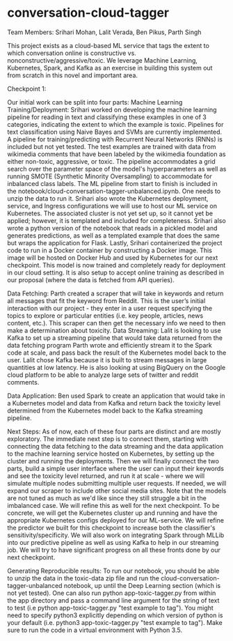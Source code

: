 # conversation-cloud-tagger

Team Members: Srihari Mohan, Lalit Verada, Ben Pikus, Parth Singh

This project exists as a cloud-based ML service that tags the extent to which conversation online is constructive vs. nonconstructive/aggressive/toxic. We leverage Machine Learning, Kubernetes, Spark, and Kafka as an exercise in building this system out from scratch in this novel and important area.

Checkpoint 1:

Our initial work can be split into four parts:
Machine Learning Training/Deployment: Srihari worked on developing the machine learning pipeline for reading in text and classifying these examples in one of 3 categories, indicating the extent to which the example is toxic. Pipelines for text classification using Naive Bayes and SVMs are currently implemented. A pipeline for training/predicting with Recurrent Neural Networks (RNNs) is included but not yet tested. The test examples are trained with data from wikimedia comments that have been labeled by the wikimedia foundation as either non-toxic, aggressive, or toxic. The pipeline accommodates a grid search over the parameter space of the model's hyperparameters as well as running SMOTE (Synthetic Minority Oversampling) to accommodate for inbalanced class labels. The ML pipeline from start to finish is included in the notebook/cloud-conversation-tagger-unbalanced.ipynb. One needs to unzip the data to run it. Srihari also wrote the Kubernetes deployment, service, and Ingress configurations we will use to host our ML service on Kubernetes. The associated cluster is not yet set up, so it cannot yet be applied; however, it is templated and included for completeness. Srihari also wrote a python version of the notebook that reads in a pickled model and generates predictions, as well as a templated example that does the same but wraps the application for Flask. Lastly, Srihari containerized the project code to run in a Docker container by constructing a Docker image. This image will be hosted on Docker Hub and used by Kubernetes for our next checkpoint. This model is now trained and completely ready for deployment in our cloud setting. It is also setup to accept online training as described in our proposal (where the data is fetched from API queries).

Data Fetching: Parth created a scraper that will take in keywords and return all messages that fit the keyword from Reddit. This is the user’s initial interaction with our project - they enter in a user request specifying the topics to explore or particular entities (i.e. key people, articles, news content, etc.). This scraper can then get the necessary info we need to then make a determination about toxicity.
Data Streaming: Lalit is looking to use Kafka to set up a streaming pipeline that would take data returned from the data fetching program Parth wrote and efficiently stream it to the Spark code at scale, and pass back the result of the Kubernetes model back to the user. Lalit chose Kafka because it is built to stream messages in large quantities at low latency. He is also looking at using BigQuery on the Google cloud platform to be able to analyze large sets of twitter and reddit comments.

Data Application: Ben used Spark to create an application that would take in a Kubernetes model and data from Kafka and return back the toxicity level determined from the Kubernetes model back to the Kafka streaming pipeline. 

Next Steps:
As of now, each of these four parts are distinct and are mostly exploratory. The immediate next step is to connect them, starting with connecting the data fetching to the data streaming and the data application to the machine learning service hosted on Kubernetes, by setting up the cluster and running the deployments. Then we will finally connect the two parts, build a simple user interface where the user can input their keywords and see the toxicity level returned, and run it at scale - where we will simulate multiple nodes submitting multiple user requests. If needed, we will expand our scraper to include other social media sites. Note that the models are not tuned as much as we'd like since they still struggle a bit in the imbalanced case. We will refine this as well for the next checkpoint. To be concrete, we will get the Kubernetes cluster up and running and have the appropriate Kubernetes configs deployed for our ML-service. We will refine the predictor we built for this checkpoint to increase both the classifier's sensitivity/specificity. We will also work on integrating Spark through MLLib into our predictive pipeline as well as using Kafka to help in our streaming job. We will try to have significant progress on all these fronts done by our next checkpoint.

Generating Reproducible results:
To run our notebook, you should be able to unzip the data in the toxic-data zip file and run the cloud-conversation-tagger-unbalanced notebook, up until the Deep Learning section (which is not yet tested). One can also run python app-toxic-tagger.py from within the app directory and pass a command line argument for the string of text to test (i.e python app-toxic-tagger.py "test example to tag"). You might need to specify python3 explicitly depending on which version of python is your default (i.e. python3 app-toxic-tagger.py "test example to tag"). Make sure to run the code in a virtual environment with Python 3.5.
